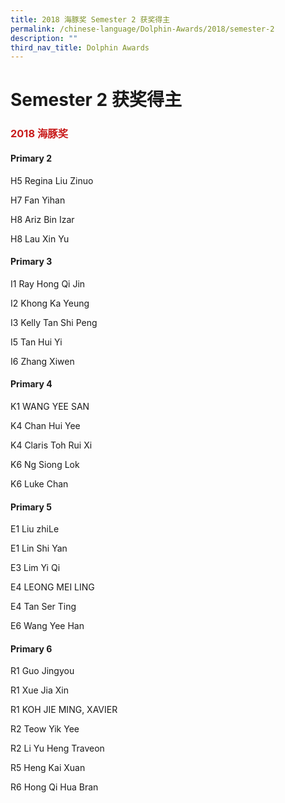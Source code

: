 ```yaml
---
title: 2018 海豚奖 Semester 2 获奖得主
permalink: /chinese-language/Dolphin-Awards/2018/semester-2
description: ""
third_nav_title: Dolphin Awards
---
```

Semester 2 获奖得主
===============

### <span style = "color: #c81b1b"> <b>2018 海豚奖</b> </span>

#### Primary 2

H5 Regina Liu Zinuo

H7 Fan Yihan

H8 Ariz Bin Izar

H8 Lau Xin Yu

#### Primary 3

I1 Ray Hong Qi Jin

I2 Khong Ka Yeung

I3 Kelly Tan Shi Peng

I5 Tan Hui Yi

I6 Zhang Xiwen

#### Primary 4

K1 WANG YEE SAN

K4 Chan Hui Yee

K4 Claris Toh Rui Xi

K6 Ng Siong Lok

K6 Luke Chan

#### Primary 5

E1 Liu zhiLe  

E1 Lin Shi Yan

E3 Lim Yi Qi

E4 LEONG MEI LING

E4 Tan Ser Ting

E6 Wang Yee Han

#### Primary 6

R1 Guo Jingyou

R1 Xue Jia Xin

R1 KOH JIE MING, XAVIER

R2 Teow Yik Yee

R2 Li Yu Heng Traveon

R5 Heng Kai Xuan

R6 Hong Qi Hua Bran